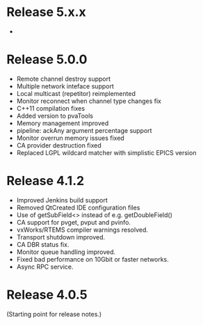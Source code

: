 Release 5.x.x
==========

*

Release 5.0.0
==========

* Remote channel destroy support
* Multiple network inteface support
* Local multicast (repetitor) reimplemented
* Monitor reconnect when channel type changes fix
* C++11 compilation fixes
* Added version to pvaTools
* Memory management improved
* pipeline: ackAny argument percentage support
* Monitor overrun memory issues fixed
* CA provider destruction fixed
* Replaced LGPL wildcard matcher with simplistic EPICS version

Release 4.1.2 
==========

* Improved Jenkins build support
* Removed QtCreated IDE configuration files
* Use of getSubField<> instead of e.g. getDoubleField()
* CA support for pvget, pvput and pvinfo.
* vxWorks/RTEMS compiler warnings resolved.
* Transport shutdown improved.
* CA DBR status fix.
* Monitor queue handling improved.
* Fixed bad performance on 10Gbit or faster networks.
* Async RPC service.

Release 4.0.5 
==========
(Starting point for release notes.)

